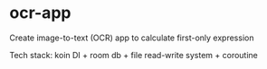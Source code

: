 # ocr-app
Create image-to-text (OCR) app to calculate first-only expression

Tech stack: koin DI + room db + file read-write system + coroutine
